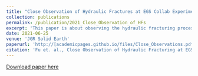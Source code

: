```yaml
---
title: "Close Observation of Hydraulic Fractures at EGS Collab Experiment 1: Fracture Trajectory, Microseismic Interpretations, and the Role of Natural Fractures"
collection: publications
permalink: /publication/2021_Close_Observation_of_HFs
excerpt: 'This paper is about observing the hydraulic fracturing processes during the EGS Collab Experiment 1'
date: 2021-06-25
venue: 'JGR Solid Earth'
paperurl: 'http://[academicpages.github.io/files/Close_Observations.pdf](https://agupubs.onlinelibrary.wiley.com/doi/full/10.1029/2020JB020840)'
citation: 'Fu et. al., Close Observation of Hydraulic Fracturing at EGS Collab Experiment 1: Fracture Trajectory, Microseismic Interpretations, and the Role of Natural Fracutures. JGR Solid Earth, 2021; 126 (7); https://doi.org/10.1029/2020JB020840'
---
```



[Download paper here](https://agupubs.onlinelibrary.wiley.com/doi/full/10.1029/2020JB020840)

